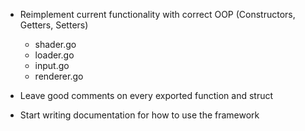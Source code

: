 - Reimplement current functionality with correct OOP (Constructors, Getters, Setters)
	- shader.go
	- loader.go
	- input.go
	- renderer.go

- Leave good comments on every exported function and struct

- Start writing documentation for how to use the framework